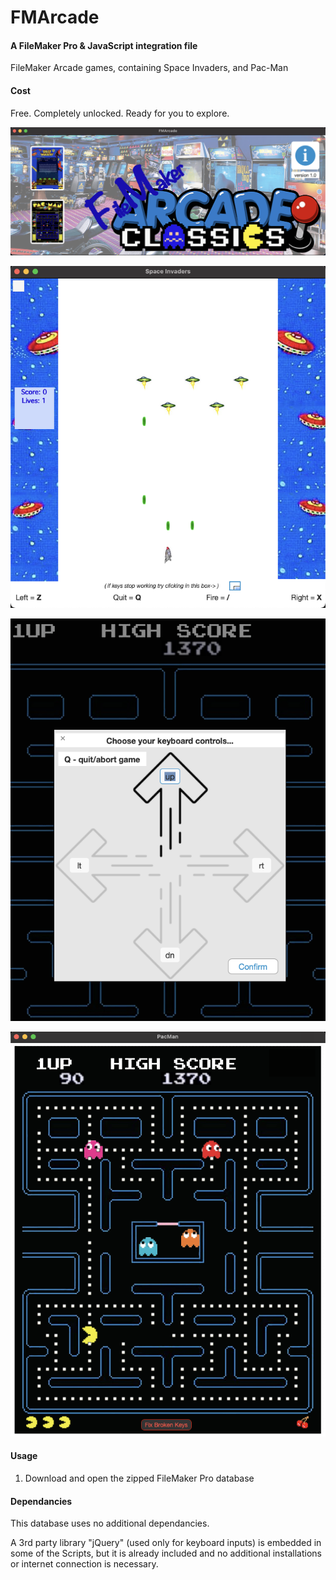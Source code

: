 # FMArcade

#### A FileMaker Pro & JavaScript integration file

FileMaker Arcade games, containing Space Invaders, and Pac-Man

#### Cost

Free.
Completely unlocked.
Ready for you to explore.

![Overview image](images/ScreenshotMenu.png)

![Overview2 image](images/ScreenshotSI.png)

![Overview3 image](images/ScreenshotKeys.png)

![Overview4 image](images/ScreenshotPM.png)

#### Usage

1. Download and open the zipped FileMaker Pro database


#### Dependancies

This database uses no additional dependancies.

A 3rd party library "jQuery" (used only for keyboard inputs) is embedded in some of the Scripts, but it is already included and no additional installations or internet connection is necessary.
